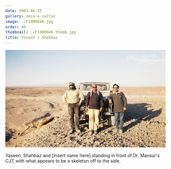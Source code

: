 ```yaml
---
date: 2003-06-25
gallery: neza-e-sultan
image: ./F1000046.jpg
order: 46
thumbnail: ./F1000046-thumb.jpg
title: Yaseen | Shahbaz
---
```


![Yaseen | Shahbaz](./F1000046.jpg)

Yaseen, Shahbaz and [insert name here] standing in front of Dr. Mansur's CJ7, with what appears to be a skeleton off to the side.